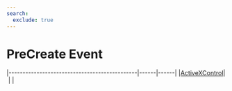 ```yaml
---
search:
  exclude: true
---
```


<h1 class="heading"><span class="name">PreCreate Event</span></h1>

|----------------------------------------------|------|------|
|[ActiveXControl](../objects/activexcontrol.md)|&nbsp;|&nbsp;|
